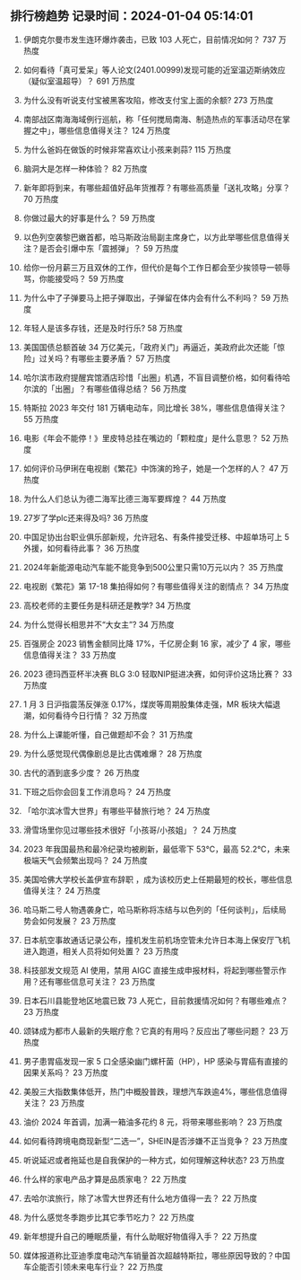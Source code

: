 
## 排行榜趋势 记录时间：2024-01-04 05:14:01
  
  1. 伊朗克尔曼市发生连环爆炸袭击，已致 103 人死亡，目前情况如何？ 737 万热度
    
  2. 如何看待「真可爱呆」等人论文(2401.00999)发现可能的近室温迈斯纳效应（疑似室温超导）？ 691 万热度
    
  3. 为什么没有听说支付宝被黑客攻陷，修改支付宝上面的余额? 273 万热度
    
  4. 南部战区南海海域例行巡航，称「任何搅局南海、制造热点的军事活动尽在掌握之中」，哪些信息值得关注？ 124 万热度
    
  5. 为什么爸妈在做饭的时候非常喜欢让小孩来剥蒜? 115 万热度
    
  6. 脑洞大是怎样一种体验？ 82 万热度
    
  7. 新年即将到来，有哪些超值好品年货推荐？有哪些高质量「送礼攻略」分享？ 70 万热度
    
  8. 你做过最大的好事是什么？ 59 万热度
    
  9. 以色列空袭黎巴嫩首都，哈马斯政治局副主席身亡，以方此举哪些信息值得关注？是否会引爆中东「震撼弹」？ 59 万热度
    
  10. 给你一份月薪三万且双休的工作，但代价是每个工作日都会至少挨领导一顿辱骂，你能接受吗？ 59 万热度
    
  11. 为什么中了子弹要马上把子弹取出，子弹留在体内会有什么不利吗？ 59 万热度
    
  12. 年轻人是该多存钱，还是及时行乐? 58 万热度
    
  13. 美国国债总额首破 34 万亿美元，「政府关门」再逼近，美政府此次还能「惊险」过关吗？有哪些主要矛盾？ 57 万热度
    
  14. 哈尔滨市政府提醒宾馆酒店珍惜「出圈」机遇，不盲目调整价格，如何看待哈尔滨的「出圈」？有哪些值得总结？ 56 万热度
    
  15. 特斯拉 2023 年交付 181 万辆电动车，同比增长 38%，哪些信息值得关注？ 55 万热度
    
  16. 电影《年会不能停！》里皮特总挂在嘴边的「颗粒度」是什么意思？ 52 万热度
    
  17. 如何评价马伊琍在电视剧《繁花》中饰演的玲子，她是一个怎样的人？ 47 万热度
    
  18. 为什么人们总认为德二海军比德三海军要辉煌？ 44 万热度
    
  19. 27岁了学plc还来得及吗? 36 万热度
    
  20. 中国足协出台职业俱乐部新规，允许冠名、有条件接受迁移、中超单场可上 5 外援，如何看待此事？ 36 万热度
    
  21. 2024年新能源电动汽车能不能竞争到500公里只需10万元以内？ 35 万热度
    
  22. 电视剧《繁花》第 17-18 集拍得如何？有哪些值得关注的剧情点？ 34 万热度
    
  23. 高校老师的主要任务是科研还是教学? 34 万热度
    
  24. 为什么觉得长相思并不“大女主”? 34 万热度
    
  25. 百强房企 2023 销售金额同比降 17%，千亿房企剩 16 家，减少了 4 家，哪些信息值得关注？ 33 万热度
    
  26. 2023 德玛西亚杯半决赛 BLG 3:0 轻取NIP挺进决赛，如何评价这场比赛？ 33 万热度
    
  27. 1 月 3 日沪指震荡反弹涨 0.17%，煤炭等周期股集体走强，MR 板块大幅退潮，如何看待今日行情？ 32 万热度
    
  28. 为什么上课能听懂，自己做题却不会？ 31 万热度
    
  29. 为什么感觉现代偶像剧总是比古偶难爆？ 28 万热度
    
  30. 古代的酒到底多少度？ 26 万热度
    
  31. 下班之后你会回复工作消息吗？ 24 万热度
    
  32. 「哈尔滨冰雪大世界」有哪些平替旅行地？ 24 万热度
    
  33. 滑雪场里你见过哪些技术很好「小孩哥/小孩姐」？ 24 万热度
    
  34. 2023 年我国最热和最冷纪录均被刷新，最低零下 53℃，最高 52.2℃，未来极端天气会频繁出现吗？ 24 万热度
    
  35. 美国哈佛大学校长盖伊宣布辞职 ，成为该校历史上任期最短的校长，哪些信息值得关注？ 24 万热度
    
  36. 哈马斯二号人物遇袭身亡，哈马斯称将冻结与以色列的「任何谈判」，后续局势会如何发展？ 23 万热度
    
  37. 日本航空事故通话记录公布，撞机发生前机场空管未允许日本海上保安厅飞机进入跑道，相关人员将如何处置？ 23 万热度
    
  38. 科技部发文规范 AI 使用，禁用 AIGC 直接生成申报材料，将起到哪些警示作用？还有哪些信息可关注？ 23 万热度
    
  39. 日本石川县能登地区地震已致 73 人死亡，目前救援情况如何？有哪些难点？ 23 万热度
    
  40. 颂钵成为都市人最新的失眠疗愈？它真的有用吗？反应出了哪些问题？ 23 万热度
    
  41. 男子患胃癌发现一家 5 口全感染幽门螺杆菌（HP），HP 感染与胃癌有直接的因果关系吗？ 23 万热度
    
  42. 美股三大指数集体低开，热门中概股普跌，理想汽车跌逾4%，哪些信息值得关注？ 23 万热度
    
  43. 油价 2024 年首调，加满一箱油多花约 8 元，将带来哪些影响？ 23 万热度
    
  44. 如何看待跨境电商现新型“二选一”，SHEIN是否涉嫌不正当竞争？ 23 万热度
    
  45. 听说延迟或者拖延也是自我保护的一种方式，如何理解这种状态? 23 万热度
    
  46. 什么样的家电产品才算是品质家电？ 22 万热度
    
  47. 去哈尔滨旅行，除了冰雪大世界还有什么地方值得一去？ 22 万热度
    
  48. 为什么感觉冬季跑步比其它季节吃力？ 22 万热度
    
  49. 新年想提升自己的睡眠质量，有什么助眠好物值得入手？ 22 万热度
    
  50. 媒体报道称比亚迪季度电动汽车销量首次超越特斯拉，哪些原因导致的？中国车企能否引领未来电车行业？ 22 万热度
    